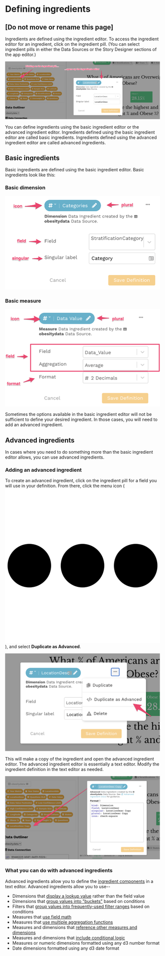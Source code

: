 # Defining ingredients

## \[Do not move or rename this page\]

Ingredients are defined using the ingredient editor. To access the ingredient editor for an ingredient, click on the ingredient pill. \(You can select ingredient pills in either the Data Sources or the Story Designer sections of the app editor.\)

![Access ingredient editor by clicking on ingredient pill](../../../../.gitbook/assets/image%20%2834%29.png)

You can define ingredients using the basic ingredient editor or the advanced ingredient editor. Ingredients defined using the basic ingredient editor are called basic ingredients. Ingredients defined using the advanced ingredient editor are called advanced ingredients. 

## Basic ingredients

Basic ingredients are defined using the basic ingredient editor. Basic ingredients look like this:

### Basic dimension

![A basic dimension](../../../../.gitbook/assets/image%20%2846%29.png)

### Basic measure

![A basic measure](../../../../.gitbook/assets/image%20%2835%29.png)

Sometimes the options available in the basic ingredient editor will not be sufficient to define your desired ingredient. In those cases, you will need to add an advanced ingredient. 

## Advanced ingredients

In cases where you need to do something more than the basic ingredient editor allows, you can use advanced ingredients. 

### Adding an advanced ingredient

To create an advanced ingredient, click on the ingredient pill for a field you will use in your definition. From there, click the menu icon \(![](../../../../.gitbook/assets/ellipsis-h-solid.svg)\), and select **Duplicate as Advanced**. 

![Select Duplicate as Advanced to create an advanced ingredient](../../../../.gitbook/assets/image%20%2836%29.png)

This will make a copy of the ingredient and open the advanced ingredient editor. The advanced ingredient editor is essentially a text editor. Modify the ingredient definition in the text editor as needed. 

![Duplicate ingredient created with text editor](../../../../.gitbook/assets/image%20%2843%29.png)

### What you can do with advanced ingredients

Advanced ingredients allow you to define the [ingredient components](../#ingredient-components) in a text editor. Advanced ingredients allow you to use--

* Dimensions that [display a lookup value](lookup-dimensions.md) rather than the field value
* Dimensions that [group values into "buckets"](bucketed-dimensions.md) based on conditions 
* Filters that [group values into frequently-used filter ranges](quickselect-filters-incomplete.md) based on conditions
* Measures that [use field math](complex-formulas-incomplete.md#field-math)
* Measures that [use multiple aggregation functions](complex-formulas-incomplete.md#multiple-aggregate-functions)
* Measures and dimensions that [reference other measures and dimensions](complex-formulas-incomplete.md#references-to-other-measures-and-dimensions)
* Measures and dimensions that [include conditional logic](complex-formulas-incomplete.md#conditional-logic)
* Measures or numeric dimensions formatted using any d3 number format
* Date dimensions formatted using any d3 date format

